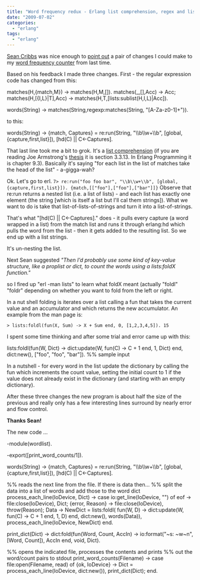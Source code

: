 ```yaml
---
title: "Word frequency redux - Erlang list comprehension, regex and list folding"
date: "2009-07-02"
categories: 
  - "erlang"
tags: 
  - "erlang"
---
```


[Sean Cribbs](http://seancribbs.com/) was nice enough to [point out](http://www.roberthorvick.com/2009/07/02/finding-word-frequencies-using-erlang/#comments) a pair of changes I could make to my [word frequency counter](http://www.roberthorvick.com/2009/07/02/finding-word-frequencies-using-erlang/) from last time.

Based on his feedback I made three changes. First - the regular expression code has changed from this:

matches(H,{match,M}) -> matches(H,M,\[\]).
matches(\_,\[\],Acc) -> Acc;
matches(H,\[{I,L}|T\],Acc) ->
    matches(H,T,\[lists:sublist(H,I,L)|Acc\]).
 
words(String) -> matches(String,regexp:matches(String, "\[A-Za-z0-1\]+")).

to this:

words(String) ->
  {match, Captures} = re:run(String, "\\\\b\\\\w+\\\\b", \[global,{capture,first,list}\]),
  \[hd(C) || C<-Captures\].

That last line took me a bit to grok. It's a [list comprehension](http://wiki.trapexit.org/List_Comprehension) (if you are reading Joe Armstrong's [thesis](http://www.sics.se/~joe/thesis/armstrong_thesis_2003.pdf) it is section 3.3.13. In Erlang Programming it is chapter 9.3). Basically it's saying "for each list in the list of matches take the head of the list" - a-gigga-wah?

Ok. Let's go to erl. `7> re:run("foo foo bar", "\\b\\w+\\b", [global,{capture,first,list}]). {match,[["foo"],["foo"],["bar"]]}` Observe that re:run returns a nested list (i.e. a list of lists) - and each list has exactly one element (the string \[which is itself a list but I'll cal them strings\]). What we want to do is take that list-of-lists-of-strings and turn it into a list-of-strings.

That's what "\[hd(C) || C<-Captures\]." does - it pulls every capture (a word wrapped in a list) from the match list and runs it through erlang:hd which pulls the word from the list - then it gets added to the resulting list. So we end up with a list strings.

It's un-nesting the list.

Next Sean suggested _"Then I’d probably use some kind of key-value structure, like a proplist or dict, to count the words using a lists:foldX function."_

so I fired up "erl -man lists" to learn what foldX meant (actually "foldl" "foldr" depending on whether you want to fold from the left or right.

In a nut shell folding is iterates over a list calling a fun that takes the current value and an accumulator and which returns the new accumulator. An example from the man page is:

`> lists:foldl(fun(X, Sum) -> X + Sum end, 0, [1,2,3,4,5]). 15`

I spent some time thinking and after some trial and error came up with this:

lists:foldl(fun(W, Dict) -> 
    dict:update(W, fun(C) -> C + 1 end, 1, Dict) end, dict:new(), 
    \["foo", "foo", "bar"\]).  %% sample input

In a nutshell - for every word in the list update the dictionary by calling the fun which increments the count value, setting the initial count to 1 if the value does not already exist in the dictionary (and starting with an empty dictionary).

After these three changes the new program is about half the size of the previous and really only has a few interesting lines surround by nearly error and flow control.

**Thanks Sean!**

The new code ...

\-module(wordlist).

-export(\[print\_word\_counts/1\]).

words(String) ->
  {match, Captures} = re:run(String, "\\\\b\\\\w+\\\\b", \[global,{capture,first,list}\]),
  \[hd(C) || C<-Captures\].

%% reads the next line from the file.  If there is data then...
%% split the data into a list of words and add those to the word dict
process\_each\_line(IoDevice, Dict) ->
    case io:get\_line(IoDevice, "") of
        eof -> 
            file:close(IoDevice),
            Dict;
        {error, Reason} ->
            file:close(IoDevice),
            throw(Reason);
        Data ->
            NewDict = lists:foldl(
                        fun(W, D) -> dict:update(W, fun(C) -> C + 1 end, 1, D) end, 
                        dict:new(), 
                        words(Data)),
            process\_each\_line(IoDevice, NewDict)
    end.

print\_dict(Dict) ->
    dict:fold(fun(Word, Count, AccIn) -> 
        io:format("~s: ~w~n", \[Word, Count\]), AccIn end, void, Dict).

%% opens the indicated file, processes the contents and prints
%% out the word/count pairs to stdout
print\_word\_counts(Filename) ->
    case file:open(Filename, read) of
        {ok, IoDevice} ->
            Dict = process\_each\_line(IoDevice, dict:new()),
            print\_dict(Dict);
    end.
